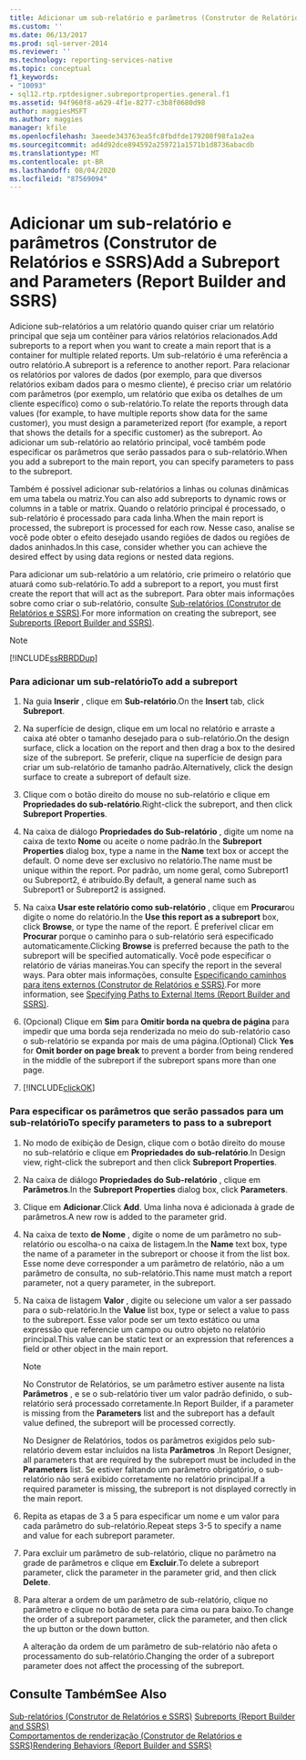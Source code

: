 ```yaml
---
title: Adicionar um sub-relatório e parâmetros (Construtor de Relatórios e SSRS) | Microsoft Docs
ms.custom: ''
ms.date: 06/13/2017
ms.prod: sql-server-2014
ms.reviewer: ''
ms.technology: reporting-services-native
ms.topic: conceptual
f1_keywords:
- "10093"
- sql12.rtp.rptdesigner.subreportproperties.general.f1
ms.assetid: 94f960f8-a629-4f1e-8277-c3b8f0680d98
author: maggiesMSFT
ms.author: maggies
manager: kfile
ms.openlocfilehash: 3aeede343763ea5fc8fbdfde179208f98fa1a2ea
ms.sourcegitcommit: ad4d92dce894592a259721a1571b1d8736abacdb
ms.translationtype: MT
ms.contentlocale: pt-BR
ms.lasthandoff: 08/04/2020
ms.locfileid: "87569094"
---
```

# <a name="add-a-subreport-and-parameters-report-builder-and-ssrs"></a><span data-ttu-id="c15e4-102">Adicionar um sub-relatório e parâmetros (Construtor de Relatórios e SSRS)</span><span class="sxs-lookup"><span data-stu-id="c15e4-102">Add a Subreport and Parameters (Report Builder and SSRS)</span></span>
  <span data-ttu-id="c15e4-103">Adicione sub-relatórios a um relatório quando quiser criar um relatório principal que seja um contêiner para vários relatórios relacionados.</span><span class="sxs-lookup"><span data-stu-id="c15e4-103">Add subreports to a report when you want to create a main report that is a container for multiple related reports.</span></span> <span data-ttu-id="c15e4-104">Um sub-relatório é uma referência a outro relatório.</span><span class="sxs-lookup"><span data-stu-id="c15e4-104">A subreport is a reference to another report.</span></span> <span data-ttu-id="c15e4-105">Para relacionar os relatórios por valores de dados (por exemplo, para que diversos relatórios exibam dados para o mesmo cliente), é preciso criar um relatório com parâmetros (por exemplo, um relatório que exiba os detalhes de um cliente específico) como o sub-relatório.</span><span class="sxs-lookup"><span data-stu-id="c15e4-105">To relate the reports through data values (for example, to have multiple reports show data for the same customer), you must design a parameterized report (for example, a report that shows the details for a specific customer) as the subreport.</span></span> <span data-ttu-id="c15e4-106">Ao adicionar um sub-relatório ao relatório principal, você também pode especificar os parâmetros que serão passados para o sub-relatório.</span><span class="sxs-lookup"><span data-stu-id="c15e4-106">When you add a subreport to the main report, you can specify parameters to pass to the subreport.</span></span>  
  
 <span data-ttu-id="c15e4-107">Também é possível adicionar sub-relatórios a linhas ou colunas dinâmicas em uma tabela ou matriz.</span><span class="sxs-lookup"><span data-stu-id="c15e4-107">You can also add subreports to dynamic rows or columns in a table or matrix.</span></span> <span data-ttu-id="c15e4-108">Quando o relatório principal é processado, o sub-relatório é processado para cada linha.</span><span class="sxs-lookup"><span data-stu-id="c15e4-108">When the main report is processed, the subreport is processed for each row.</span></span> <span data-ttu-id="c15e4-109">Nesse caso, analise se você pode obter o efeito desejado usando regiões de dados ou regiões de dados aninhados.</span><span class="sxs-lookup"><span data-stu-id="c15e4-109">In this case, consider whether you can achieve the desired effect by using data regions or nested data regions.</span></span>  
  
 <span data-ttu-id="c15e4-110">Para adicionar um sub-relatório a um relatório, crie primeiro o relatório que atuará como sub-relatório.</span><span class="sxs-lookup"><span data-stu-id="c15e4-110">To add a subreport to a report, you must first create the report that will act as the subreport.</span></span> <span data-ttu-id="c15e4-111">Para obter mais informações sobre como criar o sub-relatório, consulte [Sub-relatórios &#40;Construtor de Relatórios e SSRS&#41;](subreports-report-builder-and-ssrs.md).</span><span class="sxs-lookup"><span data-stu-id="c15e4-111">For more information on creating the subreport, see [Subreports &#40;Report Builder and SSRS&#41;](subreports-report-builder-and-ssrs.md).</span></span>  
  
> [!NOTE]  
>  [!INCLUDE[ssRBRDDup](../../includes/ssrbrddup-md.md)]  
  
### <a name="to-add-a-subreport"></a><span data-ttu-id="c15e4-112">Para adicionar um sub-relatório</span><span class="sxs-lookup"><span data-stu-id="c15e4-112">To add a subreport</span></span>  
  
1.  <span data-ttu-id="c15e4-113">Na guia **Inserir** , clique em **Sub-relatório**.</span><span class="sxs-lookup"><span data-stu-id="c15e4-113">On the **Insert** tab, click **Subreport**.</span></span>  
  
2.  <span data-ttu-id="c15e4-114">Na superfície de design, clique em um local no relatório e arraste a caixa até obter o tamanho desejado para o sub-relatório.</span><span class="sxs-lookup"><span data-stu-id="c15e4-114">On the design surface, click a location on the report and then drag a box to the desired size of the subreport.</span></span> <span data-ttu-id="c15e4-115">Se preferir, clique na superfície de design para criar um sub-relatório de tamanho padrão.</span><span class="sxs-lookup"><span data-stu-id="c15e4-115">Alternatively, click the design surface to create a subreport of default size.</span></span>  
  
3.  <span data-ttu-id="c15e4-116">Clique com o botão direito do mouse no sub-relatório e clique em **Propriedades do sub-relatório**.</span><span class="sxs-lookup"><span data-stu-id="c15e4-116">Right-click the subreport, and then click **Subreport Properties**.</span></span>  
  
4.  <span data-ttu-id="c15e4-117">Na caixa de diálogo **Propriedades do Sub-relatório** , digite um nome na caixa de texto **Nome** ou aceite o nome padrão.</span><span class="sxs-lookup"><span data-stu-id="c15e4-117">In the **Subreport Properties** dialog box, type a name in the **Name** text box or accept the default.</span></span> <span data-ttu-id="c15e4-118">O nome deve ser exclusivo no relatório.</span><span class="sxs-lookup"><span data-stu-id="c15e4-118">The name must be unique within the report.</span></span> <span data-ttu-id="c15e4-119">Por padrão, um nome geral, como Subreport1 ou Subreport2, é atribuído.</span><span class="sxs-lookup"><span data-stu-id="c15e4-119">By default, a general name such as Subreport1 or Subreport2 is assigned.</span></span>  
  
5.  <span data-ttu-id="c15e4-120">Na caixa **Usar este relatório como sub-relatório** , clique em **Procurar**ou digite o nome do relatório.</span><span class="sxs-lookup"><span data-stu-id="c15e4-120">In the **Use this report as a subreport** box, click **Browse**, or type the name of the report.</span></span> <span data-ttu-id="c15e4-121">É preferível clicar em **Procurar** porque o caminho para o sub-relatório será especificado automaticamente.</span><span class="sxs-lookup"><span data-stu-id="c15e4-121">Clicking **Browse** is preferred because the path to the subreport will be specified automatically.</span></span> <span data-ttu-id="c15e4-122">Você pode especificar o relatório de várias maneiras.</span><span class="sxs-lookup"><span data-stu-id="c15e4-122">You can specify the report in the several ways.</span></span> <span data-ttu-id="c15e4-123">Para obter mais informações, consulte [Especificando caminhos para itens externos &#40;Construtor de Relatórios e SSRS&#41;](specifying-paths-to-external-items-report-builder-and-ssrs.md).</span><span class="sxs-lookup"><span data-stu-id="c15e4-123">For more information, see [Specifying Paths to External Items &#40;Report Builder and SSRS&#41;](specifying-paths-to-external-items-report-builder-and-ssrs.md).</span></span>  
  
6.  <span data-ttu-id="c15e4-124">(Opcional) Clique em **Sim** para **Omitir borda na quebra de página** para impedir que uma borda seja renderizada no meio do sub-relatório caso o sub-relatório se expanda por mais de uma página.</span><span class="sxs-lookup"><span data-stu-id="c15e4-124">(Optional) Click **Yes** for **Omit border on page break** to prevent a border from being rendered in the middle of the subreport if the subreport spans more than one page.</span></span>  
  
7.  [!INCLUDE[clickOK](../../includes/clickok-md.md)]  
  
### <a name="to-specify-parameters-to-pass-to-a-subreport"></a><span data-ttu-id="c15e4-125">Para especificar os parâmetros que serão passados para um sub-relatório</span><span class="sxs-lookup"><span data-stu-id="c15e4-125">To specify parameters to pass to a subreport</span></span>  
  
1.  <span data-ttu-id="c15e4-126">No modo de exibição de Design, clique com o botão direito do mouse no sub-relatório e clique em **Propriedades do sub-relatório**.</span><span class="sxs-lookup"><span data-stu-id="c15e4-126">In Design view, right-click the subreport and then click **Subreport Properties**.</span></span>  
  
2.  <span data-ttu-id="c15e4-127">Na caixa de diálogo **Propriedades do Sub-relatório** , clique em **Parâmetros**.</span><span class="sxs-lookup"><span data-stu-id="c15e4-127">In the **Subreport Properties** dialog box, click **Parameters**.</span></span>  
  
3.  <span data-ttu-id="c15e4-128">Clique em **Adicionar**.</span><span class="sxs-lookup"><span data-stu-id="c15e4-128">Click **Add**.</span></span> <span data-ttu-id="c15e4-129">Uma linha nova é adicionada à grade de parâmetros.</span><span class="sxs-lookup"><span data-stu-id="c15e4-129">A new row is added to the parameter grid.</span></span>  
  
4.  <span data-ttu-id="c15e4-130">Na caixa de texto **de Nome** , digite o nome de um parâmetro no sub-relatório ou escolha-o na caixa de listagem.</span><span class="sxs-lookup"><span data-stu-id="c15e4-130">In the **Name** text box, type the name of a parameter in the subreport or choose it from the list box.</span></span> <span data-ttu-id="c15e4-131">Esse nome deve corresponder a um parâmetro de relatório, não a um parâmetro de consulta, no sub-relatório.</span><span class="sxs-lookup"><span data-stu-id="c15e4-131">This name must match a report parameter, not a query parameter, in the subreport.</span></span>  
  
5.  <span data-ttu-id="c15e4-132">Na caixa de listagem **Valor** , digite ou selecione um valor a ser passado para o sub-relatório.</span><span class="sxs-lookup"><span data-stu-id="c15e4-132">In the **Value** list box, type or select a value to pass to the subreport.</span></span> <span data-ttu-id="c15e4-133">Esse valor pode ser um texto estático ou uma expressão que referencie um campo ou outro objeto no relatório principal.</span><span class="sxs-lookup"><span data-stu-id="c15e4-133">This value can be static text or an expression that references a field or other object in the main report.</span></span>  
  
    > [!NOTE]  
    >  <span data-ttu-id="c15e4-134">No Construtor de Relatórios, se um parâmetro estiver ausente na lista **Parâmetros** , e se o sub-relatório tiver um valor padrão definido, o sub-relatório será processado corretamente.</span><span class="sxs-lookup"><span data-stu-id="c15e4-134">In Report Builder, if a parameter is missing from the **Parameters** list and the subreport has a default value defined, the subreport will be processed correctly.</span></span>  
    >   
    >  <span data-ttu-id="c15e4-135">No Designer de Relatórios, todos os parâmetros exigidos pelo sub-relatório devem estar incluídos na lista **Parâmetros** .</span><span class="sxs-lookup"><span data-stu-id="c15e4-135">In Report Designer, all parameters that are required by the subreport must be included in the **Parameters** list.</span></span> <span data-ttu-id="c15e4-136">Se estiver faltando um parâmetro obrigatório, o sub-relatório não será exibido corretamente no relatório principal.</span><span class="sxs-lookup"><span data-stu-id="c15e4-136">If a required parameter is missing, the subreport is not displayed correctly in the main report.</span></span>  
  
6.  <span data-ttu-id="c15e4-137">Repita as etapas de 3 a 5 para especificar um nome e um valor para cada parâmetro do sub-relatório.</span><span class="sxs-lookup"><span data-stu-id="c15e4-137">Repeat steps 3-5 to specify a name and value for each subreport parameter.</span></span>  
  
7.  <span data-ttu-id="c15e4-138">Para excluir um parâmetro de sub-relatório, clique no parâmetro na grade de parâmetros e clique em **Excluir**.</span><span class="sxs-lookup"><span data-stu-id="c15e4-138">To delete a subreport parameter, click the parameter in the parameter grid, and then click **Delete**.</span></span>  
  
8.  <span data-ttu-id="c15e4-139">Para alterar a ordem de um parâmetro de sub-relatório, clique no parâmetro e clique no botão de seta para cima ou para baixo.</span><span class="sxs-lookup"><span data-stu-id="c15e4-139">To change the order of a subreport parameter, click the parameter, and then click the up button or the down button.</span></span>  
  
     <span data-ttu-id="c15e4-140">A alteração da ordem de um parâmetro de sub-relatório não afeta o processamento do sub-relatório.</span><span class="sxs-lookup"><span data-stu-id="c15e4-140">Changing the order of a subreport parameter does not affect the processing of the subreport.</span></span>  
  
## <a name="see-also"></a><span data-ttu-id="c15e4-141">Consulte Também</span><span class="sxs-lookup"><span data-stu-id="c15e4-141">See Also</span></span>  
 <span data-ttu-id="c15e4-142">[Sub-relatórios &#40;Construtor de Relatórios e SSRS&#41;](subreports-report-builder-and-ssrs.md) </span><span class="sxs-lookup"><span data-stu-id="c15e4-142">[Subreports &#40;Report Builder and SSRS&#41;](subreports-report-builder-and-ssrs.md) </span></span>  
 [<span data-ttu-id="c15e4-143">Comportamentos de renderização &#40;Construtor de Relatórios e SSRS&#41;</span><span class="sxs-lookup"><span data-stu-id="c15e4-143">Rendering Behaviors &#40;Report Builder  and SSRS&#41;</span></span>](rendering-behaviors-report-builder-and-ssrs.md)  
  
  
